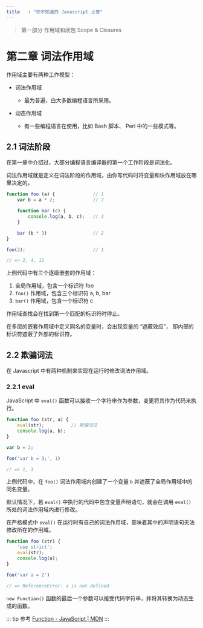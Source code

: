```yaml
---
title   : "你不知道的 Javascript 上卷"
---
```


> 第一部分 作用域和闭包 Scope & Closures

第二章 词法作用域
===============

作用域主要有两种工作模型：

- 词法作用域
    - 最为普遍，白大多数编程语言所采用。

- 动态作用域
    - 有一些编程语言在使用，比如 Bash 脚本、 Perl 中的一些模式等。

## 2.1 词法阶段

在第一章中介绍过，大部分编程语言编译器的第一个工作阶段是词法化。

词法作用域就是定义在词法阶段的作用域，由你写代码时将变量和块作用域放在哪里决定的。

```js
function foo (a) {              // 1
    var b = a * 2;              // 2

    function bar (c) {
        console.log(a, b, c);   // 3
    }

    bar (b * 3)                 // 2
}

foo(2);                         // 1

// => 2, 4, 12
```

上例代码中有三个逐级嵌套的作用域：

1. 全局作用域，包含一个标识符 foo
2. `foo()` 作用域，包含三个标识符 a, b, bar
3. `bar()` 作用域，包含一个标识符 c

作用域查找会在找到第一个匹配的标识符时停止。

在多层的嵌套作用域中定义同名的变量时，会出现变量的 “遮蔽效应”，
即内部的标识符遮蔽了外部的标识符。

## 2.2 欺骗词法

在 Javascript 中有两种机制来实现在运行时修改词法作用域。

### 2.2.1 eval

JavaScript 中 `eval()` 函数可以接收一个字符串作为参数，变更将其作为代码来执行。

```js
function foo (str, a) {
    eval(str);          // 欺骗词法
    console.log(a, b);
}

var b = 2;

foo('var b = 3;', 1)

// => 1, 3
```

上例代码中，在 `foo()` 词法作用域内创建了一个变量 `b` 并遮蔽了全局作用域中的同名变量。

默认情况下，若 `eval()` 中执行的代码中包含变量声明语句，就会在调用 `eval()` 所处的词法作用域内进行修改。

在严格模式中 `eval()` 在运行时有自己的词法作用域，意味着其中的声明语句无法修改所在的作用域。

```js
function foo (str) {
    'use strict';
    eval(str);
    console.log(a);
}

foo('var a = 2')

// => ReferenceError: a is not defined
```

`new Function()` 函数的最后一个参数可以接受代码字符串，并将其转换为动态生成的函数。

::: tip 参考
[Function - JavaScript | MDN](https://developer.mozilla.org/en-US/docs/Web/JavaScript/Reference/Global_Objects/Function)
:::

